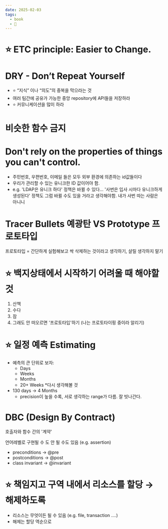 ```yaml
---
date: 2025-02-03
tags:
  - book
  - 🌱
---
```



# ⭐ ETC principle: Easier to Change.


# DRY - Don’t Repeat Yourself

- ⭐ “지식” 이나 “의도”의 중복을 막으라는 것
- 여러 팀간에 공유가 가능한 중앙 repository에 API들을 저장하라
- ⭐ 커뮤니케이션을 많이 하라

# 비슷한 함수 금지

# Don't rely on the properties of things you can't control.

- 주민번호, 우편번호, 이메일 들은 모두 외부 환경에 의존하는 id값들이다
- 우리가 관리할 수 있는 유니크한 ID 값이어야 함.
- e.g. 'LDAP은 유니크 하다' 정책은 바뀔 수 있다… '사번은 입사 시마다 유니크하게 생성된다' 정책도 그럼 바뀔 수도 있을 거라고 생각해야함. 내가 사번 따는 사람은 아니니

# Tracer Bullets 예광탄 VS Prototype 프로토타입

프로토타입 = 간단하게 실험해보고 싹 삭제하는 것이라고 생각하기, 살릴 생각하지 말기


# ⭐ 백지상태에서 시작하기 어려울 때 해야할 것

1. 산책
2. 수다
3. 잠
4. 그래도 안 떠오르면 '프로토타입'하기 (나는 프로토타이핑 중이라 알리기)


# ⭐ 일정 예측 Estimating

- 예측의 큰 단위로 보자: 
	- Days
	-  Weeks
	- Months
	- 20+ Weeks *다시 생각해볼 것
- 130 days → 4 Months
	- precision이 높을 수록, 서로 생각하는 range가 다름. 잘 빗나간다.

# DBC (Design By Contract)

호출자와 함수 간의 '계약'

언어레벨로 구현될 수 도 안 될 수도 있음 (e.g. assertion)

- preconditions → @pre
- postconditions → @post
- class invariant → @invariant

# ⭐ 책임지고 구역 내에서 리소스를 할당 → 해제하도록

- 리소스는 무엇이든 될 수 있음 (e.g. file, transaction ….)
- 해제는 할당 역순으로